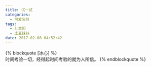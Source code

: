 ```yaml
---
title: 试一试
categories:
  - 可爱宝贝
tags:
  - 儿童照
  - 土豆妹妹
date: 2017-02-08 04:52:42
---
```


<!-- more -->

{% blockquote [冰心] %}  
时间考验一切，经得起时间考验的就为人所信。
{% endblockquote %}  
